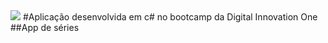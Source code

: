 <img src="https://img.shields.io/badge/dotnet-c%23-brightgreen" />
#Aplicação desenvolvida em c# no bootcamp da Digital Innovation One
##App de séries 

